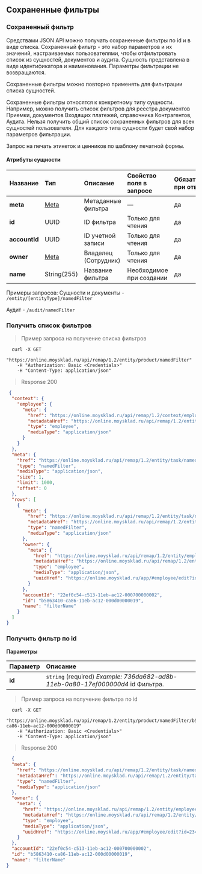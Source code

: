 ## Сохраненные фильтры
### Сохраненный фильтр

Средствами JSON API можно получать сохраненные фильтры по id и в виде списка.
Сохраненный фильтр - это набор параметров и их значений, настраиваемых пользователями,
чтобы отфильтровать список из сущностей, документов и аудита.
Сущность представлена в виде идентификатора и наименования. Параметры фильтрации не возвращаются.

Сохраненные фильтры можно повторно применять для фильтрации списка сущностей.

Сохраненные фильтры относятся к конкретному типу сущности. 
Например, можно получить список фильтров для реестра документов Приемки, документов Входящих платежей, 
справочника Контрагентов, Аудита. Нельзя получить общий список сохраненных фильтров для всех
сущностей пользователя.
Для каждого типа сущности будет свой набор параметров фильтрации.

Запрос на печать этикеток и ценников по шаблону печатной формы.
#### Атрибуты сущности

| Название  | Тип | Описание                    | Свойство поля в запросе| Обязательное при ответе|Expand|
| --------- |:----|:----------------------------|:----------------|:------------------------|:------------------------|
|**meta** |[Meta](../#mojsklad-json-api-obschie-swedeniq-metadannye)|Метаданные фильтра|&mdash;|да|нет
|**id**        |UUID|ID фильтра|Только для чтения|да|нет
|**accountId**    |UUID|ID учетной записи|Только для чтения|да|нет
|**owner**     |[Meta](../#mojsklad-json-api-obschie-swedeniq-metadannye)|Владелец (Сотрудник)|Только для чтения|да|нет
|**name**    |String(255)|Название фильтра|Необходимое при создании|да|нет

Примеры запросов:
Сущности и документы - ```/entity/[entityType]/namedFilter```

Аудит - ```/audit/namedFilter```


### Получить список фильтров

> Пример запроса на получение списка фильтров
```shell
  curl -X GET
    "https://online.moysklad.ru/api/remap/1.2/entity/product/namedFilter"
    -H "Authorization: Basic <Credentials>"
    -H "Content-Type: application/json"  
```

> Response 200 

```json
 {
  "context": {
    "employee": {
      "meta": {
        "href": "https://online.moysklad.ru/api/remap/1.2/context/employee",
        "metadataHref": "https://online.moysklad.ru/api/remap/1.2/entity/employee/metadata",
        "type": "employee",
        "mediaType": "application/json"
      }
    }
  },
  "meta": {
    "href": "https://online.moysklad.ru/api/remap/1.2/entity/task/namedFilter/",
    "type": "namedFilter",
    "mediaType": "application/json",
    "size": 1,
    "limit": 1000,
    "offset": 0
  },
  "rows": [
    {
      "meta": {
        "href": "https://online.moysklad.ru/api/remap/1.2/entity/task/namedFilter/b5863410-ca86-11eb-ac12-000d00000019",
        "metadataHref": "https://online.moysklad.ru/api/remap/1.2/entity/task/namedFilter/metadata",
        "type": "namedFilter",
        "mediaType": "application/json"
      },
      "owner": {
        "meta": {
          "href": "https://online.moysklad.ru/api/remap/1.2/entity/employee/234eee6f-c513-11eb-ac12-000d0000003b",
          "metadataHref": "https://online.moysklad.ru/api/remap/1.2/entity/employee/metadata",
          "type": "employee",
          "mediaType": "application/json",
          "uuidHref": "https://online.moysklad.ru/app/#employee/edit?id=234eee6f-c513-11eb-ac12-000d0000003b"
        }
      },
      "accountId": "22ef0c54-c513-11eb-ac12-000700000002",
      "id": "b5863410-ca86-11eb-ac12-000d00000019",
      "name": "filterName"
    }
  ]
}
```

### Получить фильтр по id

**Параметры**

|Параметр   |Описание   | 
|:----|:----|
|**id** |  `string` (required) *Example: 736da682-ad8b-11eb-0a80-17ef000000d4* id Фильтра.|


> Пример запроса на получение фильтра по id
```shell
  curl -X GET
    "https://online.moysklad.ru/api/remap/1.2/entity/product/namedFilter/b5863410-ca86-11eb-ac12-000d00000019"
    -H "Authorization: Basic <Credentials>"
    -H "Content-Type: application/json"  
```

> Response 200 

```json
  {
  "meta": {
    "href": "https://online.moysklad.ru/api/remap/1.2/entity/task/namedFilter/b5863410-ca86-11eb-ac12-000d00000019",
    "metadataHref": "https://online.moysklad.ru/api/remap/1.2/entity/task/namedFilter/metadata",
    "type": "namedFilter",
    "mediaType": "application/json"
  },
  "owner": {
    "meta": {
      "href": "https://online.moysklad.ru/api/remap/1.2/entity/employee/234eee6f-c513-11eb-ac12-000d0000003b",
      "metadataHref": "https://online.moysklad.ru/api/remap/1.2/entity/employee/metadata",
      "type": "employee",
      "mediaType": "application/json",
      "uuidHref": "https://online.moysklad.ru/app/#employee/edit?id=234eee6f-c513-11eb-ac12-000d0000003b"
    }
  },
  "accountId": "22ef0c54-c513-11eb-ac12-000700000002",
  "id": "b5863410-ca86-11eb-ac12-000d00000019",
  "name": "filterName"
}
```

